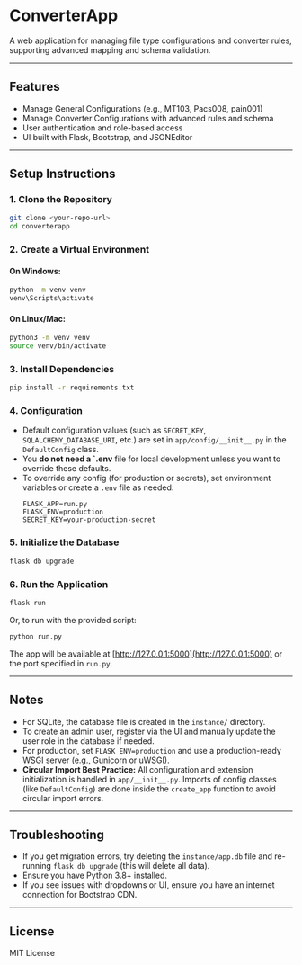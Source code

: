 # ConverterApp

A web application for managing file type configurations and converter rules, supporting advanced mapping and schema validation.

---

## Features
- Manage General Configurations (e.g., MT103, Pacs008, pain001)
- Manage Converter Configurations with advanced rules and schema
- User authentication and role-based access
- UI built with Flask, Bootstrap, and JSONEditor

---

## Setup Instructions

### 1. Clone the Repository
```bash
git clone <your-repo-url>
cd converterapp
```

### 2. Create a Virtual Environment
#### On **Windows**:
```bash
python -m venv venv
venv\Scripts\activate
```
#### On **Linux/Mac**:
```bash
python3 -m venv venv
source venv/bin/activate
```

### 3. Install Dependencies
```bash
pip install -r requirements.txt
```

### 4. Configuration
- Default configuration values (such as `SECRET_KEY`, `SQLALCHEMY_DATABASE_URI`, etc.) are set in `app/config/__init__.py` in the `DefaultConfig` class.
- You **do not need a `.env** file for local development unless you want to override these defaults.
- To override any config (for production or secrets), set environment variables or create a `.env` file as needed:
  ```
  FLASK_APP=run.py
  FLASK_ENV=production
  SECRET_KEY=your-production-secret
  ```

### 5. Initialize the Database
```bash
flask db upgrade
```

### 6. Run the Application
```bash
flask run
```
Or, to run with the provided script:
```bash
python run.py
```

The app will be available at [http://127.0.0.1:5000](http://127.0.0.1:5000) or the port specified in `run.py`.

---

## Notes
- For SQLite, the database file is created in the `instance/` directory.
- To create an admin user, register via the UI and manually update the user role in the database if needed.
- For production, set `FLASK_ENV=production` and use a production-ready WSGI server (e.g., Gunicorn or uWSGI).
- **Circular Import Best Practice:** All configuration and extension initialization is handled in `app/__init__.py`. Imports of config classes (like `DefaultConfig`) are done inside the `create_app` function to avoid circular import errors.

---

## Troubleshooting
- If you get migration errors, try deleting the `instance/app.db` file and re-running `flask db upgrade` (this will delete all data).
- Ensure you have Python 3.8+ installed.
- If you see issues with dropdowns or UI, ensure you have an internet connection for Bootstrap CDN.

---

## License
MIT License 